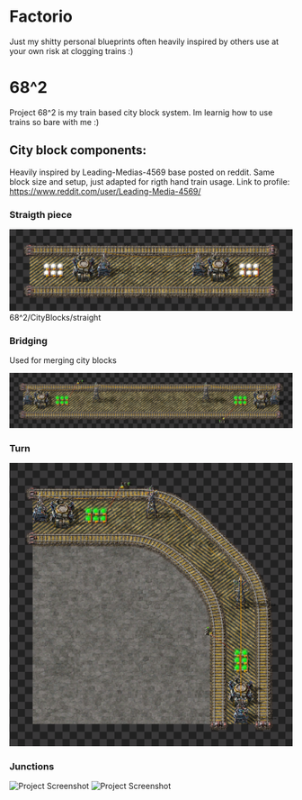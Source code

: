 # Factorio
Just my shitty personal blueprints often heavily inspired by others
use at your own risk at clogging trains :)



# 68^2
Project 68^2 is my train based city block system. Im learnig how to use trains so bare with me :)

## City block components:
Heavily inspired by Leading-Medias-4569 base posted on reddit. Same block size and setup, just adapted for rigth hand train usage.
Link to profile: https://www.reddit.com/user/Leading-Media-4569/
### Straigth piece 
![Project Screenshot](68^2/CityBlocks/straigth.png)
68^2/CityBlocks/straight

### Bridging
Used for merging city blocks

![Project Screenshot](68^2/CityBlocks/bridge.png)

### Turn
![Project Screenshot](68^2/CityBlocks/turn.png)

### Junctions

![Project Screenshot](68^2/CityBlocks/junction.png)
![Project Screenshot](68^2/CityBlocks/t-junction.png)
